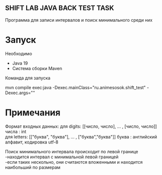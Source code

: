 ##  SHIFT LAB JAVA BACK TEST TASK

Программа для записи интервалов и поиск минимального среди них

# Запуск

Необходимо
- Java 19
- Система сборки Maven

Команда для запуска

mvn compile exec:java -Dexec.mainClass="ru.animesosok.shift_test" -Dexec.args=""

# Примечания

Формат входных данных:
для digits:
    [[число, число], ... , [число, число]]
    числа : int
<br>
для letters:
    [["буква", "буква"], ... , ["буква","буква"]]
    буква : английский алфавит, кодировка utf-8

Поиск минимального интервала происходит по левой границе<br>
    -находится интервал с минимальной левой границей<br>
    -если таких нескольно, они считаются вложенными и находится наибольший по размерам<br>



